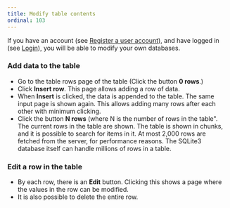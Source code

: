 ```yaml
---
title: Modify table contents
ordinal: 103
---
```


If you have an account (see [Register a user account](/user/register)),
and have logged in (see [Login](/user/login)), you will be able to
modify your own databases.

### Add data to the table

- Go to the table rows page of the table (Click the button **0 rows**.)
- Click **Insert row**. This page allows adding a row of data.
- When **Insert** is clicked, the data is appended to the table.
  The same input page is shown again. This allows adding many rows after each
  other with minimum clicking.
- Click the button **N rows** (where N is the number of rows in the table".
  The current rows in the table are shown. The table is shown in chunks, 
  and it is possible to search for items in it. At most
  2,000 rows are fetched from the server, for performance reasons.
  The SQLite3 database itself can handle millions of rows in a table.

### Edit a row in the table

- By each row, there is an **Edit** button. Clicking this shows a page where
  the values in the row can be modified.
- It is also possible to delete the entire row.
